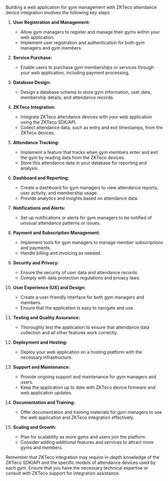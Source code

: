 Building a web application for gym management with ZKTeco attendance device integration involves the following key steps:

1. **User Registration and Management:**
   - Allow gym managers to register and manage their gyms within your web application.
   - Implement user registration and authentication for both gym managers and gym members.

2. **Service Purchase:**
   - Enable users to purchase gym memberships or services through your web application, including payment processing.

3. **Database Design:**
   - Design a database schema to store gym information, user data, membership details, and attendance records.

4. **ZKTeco Integration:**
   - Integrate ZKTeco attendance devices with your web application using the ZKTeco SDK/API.
   - Collect attendance data, such as entry and exit timestamps, from the ZKTeco devices.

5. **Attendance Tracking:**
   - Implement a feature that tracks when gym members enter and exit the gym by reading data from the ZKTeco devices.
   - Store this attendance data in your database for reporting and analysis.

6. **Dashboard and Reporting:**
   - Create a dashboard for gym managers to view attendance reports, user activity, and membership usage.
   - Provide analytics and insights based on attendance data.

7. **Notifications and Alerts:**
   - Set up notifications or alerts for gym managers to be notified of unusual attendance patterns or issues.

8. **Payment and Subscription Management:**
   - Implement tools for gym managers to manage member subscriptions and payments.
   - Handle billing and invoicing as needed.

9. **Security and Privacy:**
   - Ensure the security of user data and attendance records.
   - Comply with data protection regulations and privacy laws.

10. **User Experience (UX) and Design:**
    - Create a user-friendly interface for both gym managers and members.
    - Ensure that the application is easy to navigate and use.

11. **Testing and Quality Assurance:**
    - Thoroughly test the application to ensure that attendance data collection and all other features work correctly.

12. **Deployment and Hosting:**
    - Deploy your web application on a hosting platform with the necessary infrastructure.

13. **Support and Maintenance:**
    - Provide ongoing support and maintenance for gym managers and users.
    - Keep the application up to date with ZKTeco device firmware and web application updates.

14. **Documentation and Training:**
    - Offer documentation and training materials for gym managers to use the web application and ZKTeco integration effectively.

15. **Scaling and Growth:**
    - Plan for scalability as more gyms and users join the platform.
    - Consider adding additional features and services to attract more gyms and members.

Remember that ZKTeco integration may require in-depth knowledge of the ZKTeco SDK/API and the specific models of attendance devices used by each gym. Ensure that you have the necessary technical expertise or consult with ZKTeco support for integration assistance.
